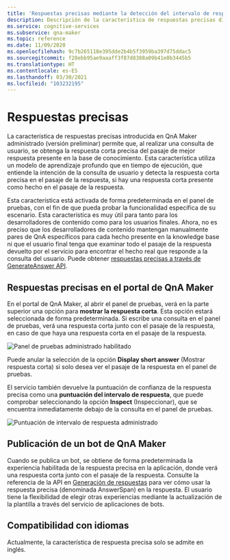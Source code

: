 ```yaml
---
title: 'Respuestas precisas mediante la detección del intervalo de respuestas: QnA Maker'
description: Descripción de la característica de respuestas precisas disponible en QnA Maker administrado.
ms.service: cognitive-services
ms.subservice: qna-maker
ms.topic: reference
ms.date: 11/09/2020
ms.openlocfilehash: 9c7b265118e395dde2b4b5f3959ba397d75ddac5
ms.sourcegitcommit: f28ebb95ae9aaaff3f87d8388a09b41e0b3445b5
ms.translationtype: HT
ms.contentlocale: es-ES
ms.lasthandoff: 03/30/2021
ms.locfileid: "103232195"
---
```

# <a name="precise-answering"></a>Respuestas precisas

La característica de respuestas precisas introducida en QnA Maker administrado (versión preliminar) permite que, al realizar una consulta de usuario, se obtenga la respuesta corta precisa del pasaje de mejor respuesta presente en la base de conocimiento. Esta característica utiliza un modelo de aprendizaje profundo que en tiempo de ejecución, que entiende la intención de la consulta de usuario y detecta la respuesta corta precisa en el pasaje de la respuesta, si hay una respuesta corta presente como hecho en el pasaje de la respuesta. 

Esta característica está activada de forma predeterminada en el panel de pruebas, con el fin de que pueda probar la funcionalidad específica de su escenario. Esta característica es muy útil para tanto para los desarrolladores de contenido como para los usuarios finales. Ahora, no es preciso que los desarrolladores de contenido mantengan manualmente pares de QnA específicos para cada hecho presente en la knowledge base ni que el usuario final tenga que examinar todo el pasaje de la respuesta devuelto por el servicio para encontrar el hecho real que responde a la consulta del usuario. Puede obtener [respuestas precisas a través de GenerateAnswer API](How-To/metadata-generateanswer-usage.md#get-precise-answers-with-generateanswer-api).

## <a name="precise-answering-on-qna-maker-portal"></a>Respuestas precisas en el portal de QnA Maker

En el portal de QnA Maker, al abrir el panel de pruebas, verá en la parte superior una opción para **mostrar la respuesta corta**. Esta opción estará seleccionada de forma predeterminada. Si escribe una consulta en el panel de pruebas, verá una respuesta corta junto con el pasaje de la respuesta, en caso de que haya una respuesta corta en el pasaje de la respuesta.
 
![Panel de pruebas administrado habilitado](../QnAMaker/media/conversational-context/test-pane-with-managed.png)

Puede anular la selección de la opción **Display short answer** (Mostrar respuesta corta) si solo desea ver el pasaje de la respuesta en el panel de pruebas. 

El servicio también devuelve la puntuación de confianza de la respuesta precisa como una **puntuación del intervalo de respuesta**, que puede comprobar seleccionando la opción **Inspect** (Inspeccionar), que se encuentra inmediatamente debajo de la consulta en el panel de pruebas.

![Puntuación de intervalo de respuesta administrado](../QnAMaker/media/conversational-context/managed-answer-span-score.png)

## <a name="publishing-a-qna-maker-bot"></a>Publicación de un bot de QnA Maker

Cuando se publica un bot, se obtiene de forma predeterminada la experiencia habilitada de la respuesta precisa en la aplicación, donde verá una respuesta corta junto con el pasaje de la respuesta. Consulte la referencia de la API en [Generación de respuestas](/rest/api/cognitiveservices/qnamakerv5.0-preview.1/knowledgebase/generateanswer#answerspan) para ver cómo usar la respuesta precisa (denominada AnswerSpan) en la respuesta. El usuario tiene la flexibilidad de elegir otras experiencias mediante la actualización de la plantilla a través del servicio de aplicaciones de bots. 

## <a name="language-support"></a>Compatibilidad con idiomas

Actualmente, la característica de respuesta precisa solo se admite en inglés.
